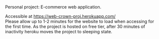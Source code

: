 Personal project: E-commerce web application.

Accessible at https://web-crown-proj.herokuapp.com/  
Please allow up to 1-2 minutes for the website to load when accessing for the first time. As the project is hosted on free tier, after 30 minutes of inactivity heroku moves the project to sleeping state. 
